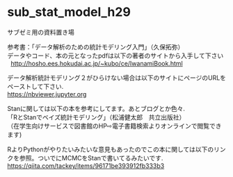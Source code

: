 # sub_stat_model_h29

サブゼミ用の資料置き場

参考書：「データ解析のための統計モデリング入門」（久保拓弥）  
データやコード、本の元となったpdfは以下の著者のサイトから入手して下さい   
http://hosho.ees.hokudai.ac.jp/~kubo/ce/IwanamiBook.html

データ解析統計モデリング２がひらけない場合は以下のサイトにページのURLをペーストして下さい.  
https://nbviewer.jupyter.org


Stanに関しては以下の本を参考にしてます。あとブログとか色々.  
「RとStanでベイズ統計モデリング」（松浦健太郎　共立出版社）  
（在学生向けサービスで図書館のHP⇨電子書籍検索よりオンラインで閲覧できます)  

RよりPythonがやりたいみたいな意見もあったのでこの本に関しては以下のリンクを参照。ついでにMCMCをStanで書いてるみたいです.  
https://qiita.com/tackey/items/96171be393912fb333b3
